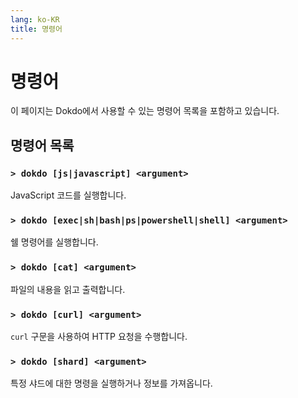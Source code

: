 ```yaml
---
lang: ko-KR
title: 명령어
---
```


# 명령어

이 페이지는 Dokdo에서 사용할 수 있는 명령어 목록을 포함하고 있습니다.

## 명령어 목록

### `> dokdo [js|javascript] <argument>`
JavaScript 코드를 실행합니다.

### `> dokdo [exec|sh|bash|ps|powershell|shell] <argument>`
쉘 명령어를 실행합니다.

### `> dokdo [cat] <argument>`
파일의 내용을 읽고 출력합니다.

### `> dokdo [curl] <argument>`
`curl` 구문을 사용하여 HTTP 요청을 수행합니다.

### `> dokdo [shard] <argument>`
특정 샤드에 대한 명령을 실행하거나 정보를 가져옵니다.